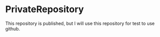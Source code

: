 # PrivateRepository

This repository is published, but I will use this repository for test to use github.
